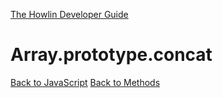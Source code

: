 [The Howlin Developer Guide](/index.md)



Array.prototype.concat
======================

[Back to JavaScript](../index.md)
[Back to Methods](../methods.md)



